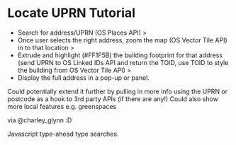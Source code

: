 # Locate UPRN Tutorial

- Search for address/UPRN (OS Places API) > 
- Once user selects the right address, zoom the map (OS Vector Tile API) in to that location > 
- Extrude and highlight (#FF1F5B) the building footprint for that address (send UPRN to OS Linked IDs API and return the TOID, use TOID to style the building from OS Vector Tile API) > 
- Display the full address in a pop-up or panel.
 
Could potentially extend it further by pulling in more info using the UPRN or postcode as a hook to 3rd party APIs (if there are any!) Could also show more local features e.g. greenspaces
 
via @charley_glynn :D 

Javascript type-ahead type searches. 
